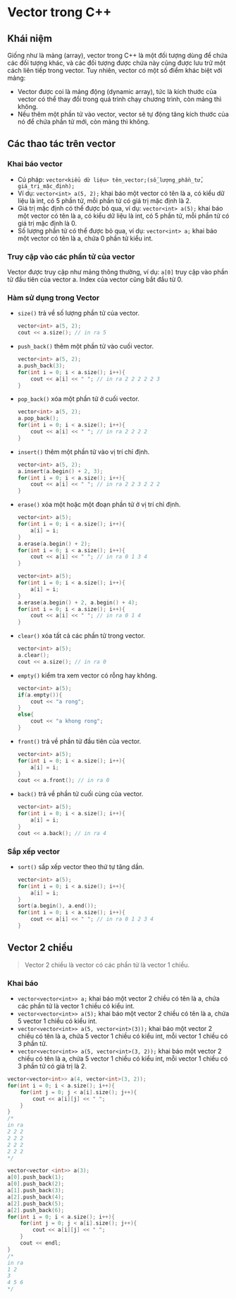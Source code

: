 # Vector trong C++
## Khái niệm
Giống như là mảng (array), vector trong C++ là một đối tượng dùng để chứa các đối tượng khác, và các đối tượng được chứa này cũng được lưu trữ một cách liên tiếp trong vector. Tuy nhiên, vector có một số điểm khác biệt với mảng:
*  Vector được coi là mảng động (dynamic array), tức là kích thước của vector có thể thay đổi trong quá trình chạy chương trình, còn mảng thì không.
* Nếu thêm một phần tử vào vector, vector sẽ tự động tăng kích thước của nó để chứa phần tử mới, còn mảng thì không.
## Các thao tác trên vector
### Khai báo vector
* Cú pháp: `vector<kiểu dữ liệu> tên_vector;(số_lượng_phần_tử, giá_trị_mặc_định);`
* Ví dụ: `vector<int> a(5, 2);` khai báo một vector có tên là a, có kiểu dữ liệu là int, có 5 phần tử, mỗi phần tử có giá trị mặc định là 2.
* Giá trị mặc định có thể được bỏ qua, ví dụ: `vector<int> a(5);` khai báo một vector có tên là a, có kiểu dữ liệu là int, có 5 phần tử, mỗi phần tử có giá trị mặc định là 0.
* Số lượng phần tử có thể được bỏ qua, ví dụ: `vector<int> a;` khai báo một vector có tên là a, chứa 0 phần tử kiểu int.
### Truy cập vào các phần tử của vector
Vector được truy cập như mảng thông thường, ví dụ: `a[0]` truy cập vào phần tử đầu tiên của vector a. Index của vector cũng bắt đầu từ 0.
### Hàm sử dụng trong Vector
* `size()` trả về số lượng phần tử của vector.
    ```cpp
    vector<int> a(5, 2);
    cout << a.size(); // in ra 5
    ```
* `push_back()` thêm một phần tử vào cuối vector.
    ```cpp
    vector<int> a(5, 2);
    a.push_back(3);
    for(int i = 0; i < a.size(); i++){
        cout << a[i] << " "; // in ra 2 2 2 2 2 3
    }
    ```
* `pop_back()` xóa một phần tử ở cuối vector.
    ```cpp
    vector<int> a(5, 2);
    a.pop_back();
    for(int i = 0; i < a.size(); i++){
        cout << a[i] << " "; // in ra 2 2 2 2
    }
    ```
* `insert()` thêm một phần tử vào vị trí chỉ định.
    ```cpp
    vector<int> a(5, 2);
    a.insert(a.begin() + 2, 3);
    for(int i = 0; i < a.size(); i++){
        cout << a[i] << " "; // in ra 2 2 3 2 2 2
    }
    ```
* `erase()` xóa một hoặc một đoạn phần tử ở vị trí chỉ định.
    ```cpp
    vector<int> a(5);
    for(int i = 0; i < a.size(); i++){
        a[i] = i;
    }
    a.erase(a.begin() + 2);
    for(int i = 0; i < a.size(); i++){
        cout << a[i] << " "; // in ra 0 1 3 4
    }
    ```
    ```cpp
    vector<int> a(5);
    for(int i = 0; i < a.size(); i++){
        a[i] = i;
    }
    a.erase(a.begin() + 2, a.begin() + 4);
    for(int i = 0; i < a.size(); i++){
        cout << a[i] << " "; // in ra 0 1 4
    }
    ```
* `clear()` xóa tất cả các phần tử trong vector.
    ```cpp
    vector<int> a(5);
    a.clear();
    cout << a.size(); // in ra 0
    ```
* `empty()` kiểm tra xem vector có rỗng hay không.
    ```cpp
    vector<int> a(5);
    if(a.empty()){
        cout << "a rong";
    }
    else{
        cout << "a khong rong";
    }
    ```
* `front()` trả về phần tử đầu tiên của vector.
    ```cpp
    vector<int> a(5);
    for(int i = 0; i < a.size(); i++){
        a[i] = i;
    }
    cout << a.front(); // in ra 0
    ```
* `back()` trả về phần tử cuối cùng của vector.
    ```cpp
    vector<int> a(5);
    for(int i = 0; i < a.size(); i++){
        a[i] = i;
    }
    cout << a.back(); // in ra 4
    ```
### Sắp xếp vector
* `sort()` sắp xếp vector theo thứ tự tăng dần.
    ```cpp
    vector<int> a(5);
    for(int i = 0; i < a.size(); i++){
        a[i] = i;
    }
    sort(a.begin(), a.end());
    for(int i = 0; i < a.size(); i++){
        cout << a[i] << " "; // in ra 0 1 2 3 4
    }
    ```
## Vector 2 chiều
> Vector 2 chiều là vector có các phần tử là vector 1 chiều.
### Khai báo
* `vector<vector<int>> a;` khai báo một vector 2 chiều có tên là a, chứa các phần tử là vector 1 chiều có kiểu int.
* `vector<vector<int>> a(5);` khai báo một vector 2 chiều có tên là a, chứa 5 vector 1 chiều có kiểu int.
* `vector<vector<int>> a(5, vector<int>(3));` khai báo một vector 2 chiều có tên là a, chứa 5 vector 1 chiều có kiểu int, mỗi vector 1 chiều có 3 phần tử.
* `vector<vector<int>> a(5, vector<int>(3, 2));` khai báo một vector 2 chiều có tên là a, chứa 5 vector 1 chiều có kiểu int, mỗi vector 1 chiều có 3 phần tử có giá trị là 2.
```cpp
vector<vector<int>> a(4, vector<int>(3, 2));
for(int i = 0; i < a.size(); i++){
    for(int j = 0; j < a[i].size(); j++){
        cout << a[i][j] << " ";
    }
}
/*
in ra
2 2 2
2 2 2
2 2 2
2 2 2
*/
```
```cpp
vector<vector <int>> a(3);
a[0].push_back(1);
a[0].push_back(2);
a[1].push_back(3);
a[2].push_back(4);
a[2].push_back(5);
a[2].push_back(6);
for(int i = 0; i < a.size(); i++){
    for(int j = 0; j < a[i].size(); j++){
        cout << a[i][j] << " ";
    }
    cout << endl;
}
/*
in ra
1 2
3
4 5 6
*/
```
